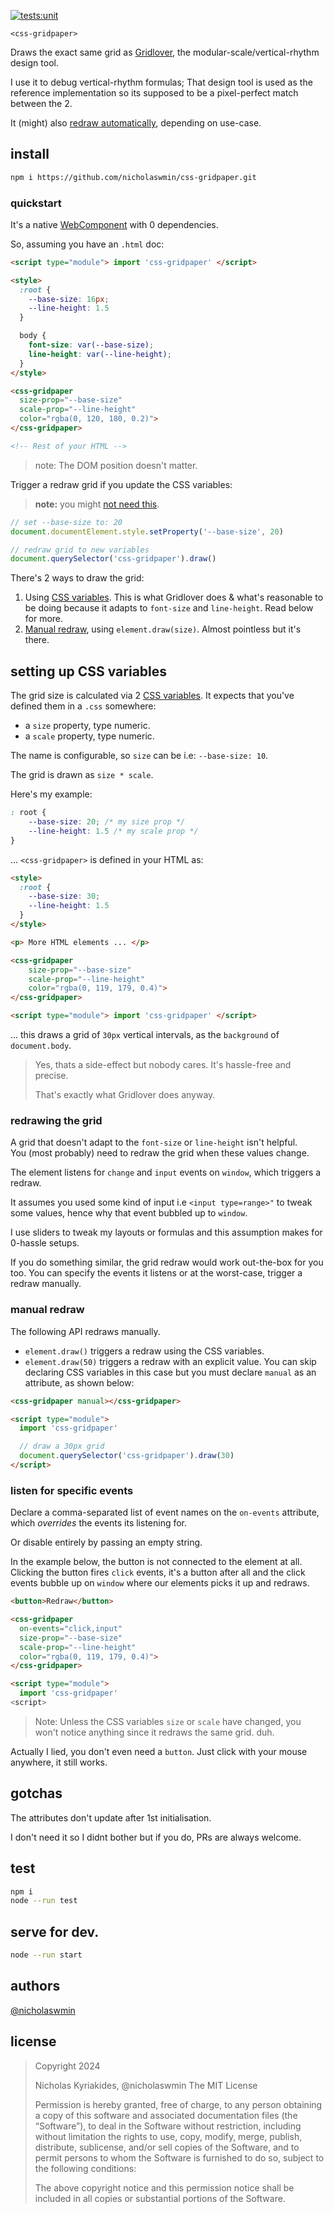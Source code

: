 [![tests:unit](https://github.com/nicholaswmin/css-gridpaper/actions/workflows/tests:unit.yml/badge.svg)](https://github.com/nicholaswmin/css-gridpaper/actions/workflows/tests:unit.yml)

`<css-gridpaper>`

Draws the exact same grid as [Gridlover][gridlover], the 
modular-scale/vertical-rhythm design tool.

I use it to debug vertical-rhythm formulas; 
That design tool is used as the reference implementation so its 
supposed to be a pixel-perfect match between the 2.

It (might) also [redraw automatically](#redrawing-the-grid), 
depending on use-case.

## install

```bash
npm i https://github.com/nicholaswmin/css-gridpaper.git
```

### quickstart

It's a native [WebComponent][wc] with 0 dependencies.

So, assuming you have an `.html` doc:

```html
<script type="module"> import 'css-gridpaper' </script>

<style>
  :root {
    --base-size: 16px;
    --line-height: 1.5
  }

  body { 
    font-size: var(--base-size); 
    line-height: var(--line-height);
  }
</style>

<css-gridpaper 
  size-prop="--base-size" 
  scale-prop="--line-height"
  color="rgba(0, 120, 180, 0.2)">
</css-gridpaper>

<!-- Rest of your HTML -->
```
> note: The DOM position doesn't matter. 

Trigger a redraw grid if you update the CSS variables:

> **note:** you might [not need this](#redrawing-the-grid).

```js
// set --base-size to: 20
document.documentElement.style.setProperty('--base-size', 20)

// redraw grid to new variables
document.querySelector('css-gridpaper').draw()
```

There's 2 ways to draw the grid:

1. Using [CSS variables][css-custom].
    This is what Gridlover does & what's reasonable to be doing because it 
    adapts to `font-size` and `line-height`. 
    Read below for more.
2. [Manual redraw](#manual-redraw), using `element.draw(size)`. 
    Almost pointless but it's there.

## setting up CSS variables

The grid size is calculated via 2 [CSS variables][css-custom].
It expects that you've defined them in a `.css` somewhere:

- a `size` property, type numeric.
- a `scale` property, type numeric. 

The name is configurable, so `size` can be i.e: `--base-size: 10`. 

The grid is drawn as `size * scale`.

Here's my example:

```css
: root {
    --base-size: 20; /* my size prop */
    --line-height: 1.5 /* my scale prop */
}
```

... `<css-gridpaper>` is defined in your HTML as:

```html
<style>
  :root {
    --base-size: 30;
    --line-height: 1.5
  }
</style>

<p> More HTML elements ... </p>

<css-gridpaper 
    size-prop="--base-size" 
    scale-prop="--line-height"
    color="rgba(0, 119, 179, 0.4)">
</css-gridpaper>

<script type="module"> import 'css-gridpaper' </script>
```
... this draws a grid of `30px` vertical intervals, 
as the `background` of `document.body`.

> Yes, thats a side-effect but nobody cares. 
> It's hassle-free and precise.  
>
> That's exactly what Gridlover does anyway.


### redrawing the grid

A grid that doesn't adapt to the `font-size` or `line-height` isn't helpful.  
You (most probably) need to redraw the grid when these values change.

The element listens for `change` and `input` events on `window`,
which triggers a redraw.

It assumes you used some kind of input i.e `<input type=range>"` to tweak some 
values, hence why that event bubbled up to `window`. 

I use sliders to tweak my layouts or formulas and this assumption 
makes for 0-hassle setups.

If you do something similar, the grid redraw would work out-the-box 
for you too. You can specify the events it listens or at the worst-case,
trigger a redraw manually.

### manual redraw

The following API redraws manually.

- `element.draw()` triggers a redraw using the CSS variables.
- `element.draw(50)` triggers a redraw with an explicit value.
  You can skip declaring CSS variables in this case but you must
  declare `manual` as an attribute, as shown below:

```html
<css-gridpaper manual></css-gridpaper>

<script type="module"> 
  import 'css-gridpaper'

  // draw a 30px grid
  document.querySelector('css-gridpaper').draw(30)
</script>
```

### listen for specific events

Declare a comma-separated list of event names on the `on-events` attribute, 
which *overrides* the events its listening for. 

Or disable entirely by passing an empty string.

In the example below, the button is not connected to the element at all. 
Clicking the button fires `click` events, it's a button after all and the 
click events bubble up on `window` where our elements picks it up and redraws.

```html
<button>Redraw</button>

<css-gridpaper 
  on-events="click,input"
  size-prop="--base-size" 
  scale-prop="--line-height"
  color="rgba(0, 119, 179, 0.4)">
</css-gridpaper>

<script type="module">
  import 'css-gridpaper'
<script>
```

> Note: Unless the CSS variables `size` or `scale` have changed, 
you won't notice anything since it redraws the same grid. duh.

Actually I lied, you don't even need a `button`. 
Just click with your mouse anywhere, it still works.

## gotchas

The attributes don't update after 1st initialisation.

I don't need it so I didnt bother but if you do, 
PRs are always welcome.

## test 

```bash
npm i 
node --run test
```

## serve for dev. 

```bash
node --run start
```

## authors

[@nicholaswmin][nicholaswmin]

## license 

> Copyright 2024
>
> Nicholas Kyriakides, @nicholaswmin
> The MIT License
>
> Permission is hereby granted, free of charge, to any person obtaining a copy 
> of this software and associated documentation files (the “Software”), to deal 
> in the Software without restriction, including without limitation the rights 
> to use, copy, modify, merge, publish, distribute, sublicense, and/or sell 
> copies of the Software, and to permit persons to whom the Software is 
> furnished to do so, subject to the following conditions:
>
> The above copyright notice and this permission notice shall be included in all 
> copies or substantial portions of the Software.


[gridlover]: https://gridlover.net
[nicholaswmin]: https://github.com/nicholaswmin
[wc]: https://developer.mozilla.org/en-US/docs/Web/API/Web_components
[css-custom]: https://developer.mozilla.org/en-US/docs/Web/CSS/Using_CSS_custom_properties
